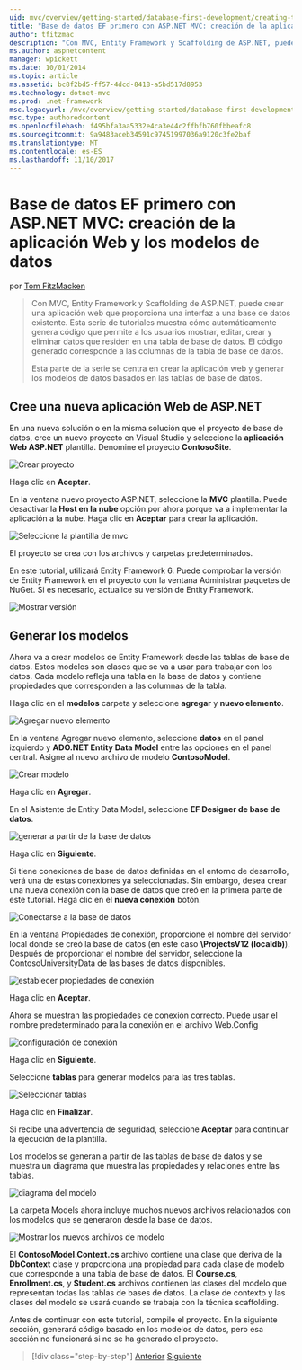 ```yaml
---
uid: mvc/overview/getting-started/database-first-development/creating-the-web-application
title: "Base de datos EF primero con ASP.NET MVC: creación de la aplicación Web y los modelos de datos | Documentos de Microsoft"
author: tfitzmac
description: "Con MVC, Entity Framework y Scaffolding de ASP.NET, puede crear una aplicación web que proporciona una interfaz a una base de datos existente. Este tutorial seri..."
ms.author: aspnetcontent
manager: wpickett
ms.date: 10/01/2014
ms.topic: article
ms.assetid: bc8f2bd5-ff57-4dcd-8418-a5bd517d8953
ms.technology: dotnet-mvc
ms.prod: .net-framework
msc.legacyurl: /mvc/overview/getting-started/database-first-development/creating-the-web-application
msc.type: authoredcontent
ms.openlocfilehash: f495bfa3aa5332e4ca3e44c2ffbfb760fbbeafc8
ms.sourcegitcommit: 9a9483aceb34591c97451997036a9120c3fe2baf
ms.translationtype: MT
ms.contentlocale: es-ES
ms.lasthandoff: 11/10/2017
---
```

<a name="ef-database-first-with-aspnet-mvc-creating-the-web-application-and-data-models"></a>Base de datos EF primero con ASP.NET MVC: creación de la aplicación Web y los modelos de datos
====================
por [Tom FitzMacken](https://github.com/tfitzmac)

> Con MVC, Entity Framework y Scaffolding de ASP.NET, puede crear una aplicación web que proporciona una interfaz a una base de datos existente. Esta serie de tutoriales muestra cómo automáticamente genera código que permite a los usuarios mostrar, editar, crear y eliminar datos que residen en una tabla de base de datos. El código generado corresponde a las columnas de la tabla de base de datos.
> 
> Esta parte de la serie se centra en crear la aplicación web y generar los modelos de datos basados en las tablas de base de datos.


## <a name="create-a-new-aspnet-web-application"></a>Cree una nueva aplicación Web de ASP.NET

En una nueva solución o en la misma solución que el proyecto de base de datos, cree un nuevo proyecto en Visual Studio y seleccione la **aplicación Web ASP.NET** plantilla. Denomine el proyecto **ContosoSite**.

![Crear proyecto](creating-the-web-application/_static/image1.png)

Haga clic en **Aceptar**.

En la ventana nuevo proyecto ASP.NET, seleccione la **MVC** plantilla. Puede desactivar la **Host en la nube** opción por ahora porque va a implementar la aplicación a la nube. Haga clic en **Aceptar** para crear la aplicación.

![Seleccione la plantilla de mvc](creating-the-web-application/_static/image2.png)

El proyecto se crea con los archivos y carpetas predeterminados.

En este tutorial, utilizará Entity Framework 6. Puede comprobar la versión de Entity Framework en el proyecto con la ventana Administrar paquetes de NuGet. Si es necesario, actualice su versión de Entity Framework.

![Mostrar versión](creating-the-web-application/_static/image3.png)

## <a name="generate-the-models"></a>Generar los modelos

Ahora va a crear modelos de Entity Framework desde las tablas de base de datos. Estos modelos son clases que se va a usar para trabajar con los datos. Cada modelo refleja una tabla en la base de datos y contiene propiedades que corresponden a las columnas de la tabla.

Haga clic en el **modelos** carpeta y seleccione **agregar** y **nuevo elemento**.

![Agregar nuevo elemento](creating-the-web-application/_static/image4.png)

En la ventana Agregar nuevo elemento, seleccione **datos** en el panel izquierdo y **ADO.NET Entity Data Model** entre las opciones en el panel central. Asigne al nuevo archivo de modelo **ContosoModel**.

![Crear modelo](creating-the-web-application/_static/image5.png)

Haga clic en **Agregar**.

En el Asistente de Entity Data Model, seleccione **EF Designer de base de datos**.

![generar a partir de la base de datos](creating-the-web-application/_static/image6.png)

Haga clic en **Siguiente**.

Si tiene conexiones de base de datos definidas en el entorno de desarrollo, verá una de estas conexiones ya seleccionadas. Sin embargo, desea crear una nueva conexión con la base de datos que creó en la primera parte de este tutorial. Haga clic en el **nueva conexión** botón.

![Conectarse a la base de datos](creating-the-web-application/_static/image7.png)

En la ventana Propiedades de conexión, proporcione el nombre del servidor local donde se creó la base de datos (en este caso **\ProjectsV12 (localdb)**). Después de proporcionar el nombre del servidor, seleccione la ContosoUniversityData de las bases de datos disponibles.

![establecer propiedades de conexión](creating-the-web-application/_static/image8.png)

Haga clic en **Aceptar**.

Ahora se muestran las propiedades de conexión correcto. Puede usar el nombre predeterminado para la conexión en el archivo Web.Config

![configuración de conexión](creating-the-web-application/_static/image9.png)

Haga clic en **Siguiente**.

Seleccione **tablas** para generar modelos para las tres tablas.

![Seleccionar tablas](creating-the-web-application/_static/image10.png)

Haga clic en **Finalizar**.

Si recibe una advertencia de seguridad, seleccione **Aceptar** para continuar la ejecución de la plantilla.

Los modelos se generan a partir de las tablas de base de datos y se muestra un diagrama que muestra las propiedades y relaciones entre las tablas.

![diagrama del modelo](creating-the-web-application/_static/image11.png)

La carpeta Models ahora incluye muchos nuevos archivos relacionados con los modelos que se generaron desde la base de datos.

![Mostrar los nuevos archivos de modelo](creating-the-web-application/_static/image12.png)

El **ContosoModel.Context.cs** archivo contiene una clase que deriva de la **DbContext** clase y proporciona una propiedad para cada clase de modelo que corresponde a una tabla de base de datos. El **Course.cs**, **Enrollment.cs**, y **Student.cs** archivos contienen las clases del modelo que representan todas las tablas de bases de datos. La clase de contexto y las clases del modelo se usará cuando se trabaja con la técnica scaffolding.

Antes de continuar con este tutorial, compile el proyecto. En la siguiente sección, generará código basado en los modelos de datos, pero esa sección no funcionará si no se ha generado el proyecto.

>[!div class="step-by-step"]
[Anterior](setting-up-database.md)
[Siguiente](generating-views.md)
